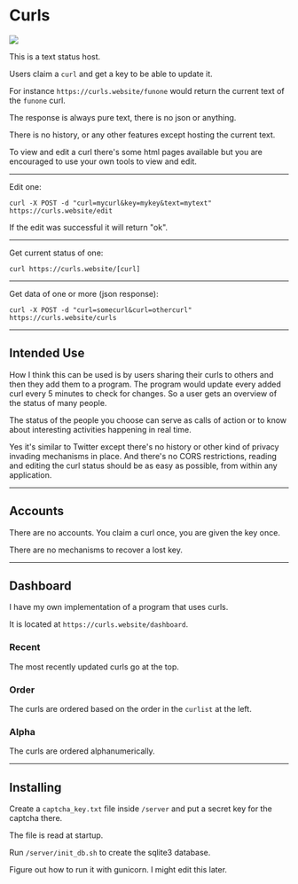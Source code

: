 # Curls

![](https://i.imgur.com/iZ2CSrc.gif)

This is a text status host.

Users claim a `curl` and get a key to be able to update it.

For instance `https://curls.website/funone` would return the current text of the `funone` curl.

The response is always pure text, there is no json or anything.

There is no history, or any other features except hosting the current text.

To view and edit a curl there's some html pages available but you are encouraged to use your own tools to view and edit.

---

Edit one:

```
curl -X POST -d "curl=mycurl&key=mykey&text=mytext" https://curls.website/edit
```

If the edit was successful it will return "ok".

---

Get current status of one:

```
curl https://curls.website/[curl]
```

---

Get data of one or more (json response):

```
curl -X POST -d "curl=somecurl&curl=othercurl" https://curls.website/curls
```

---

## Intended Use

How I think this can be used is by users sharing their curls to others and then they add them to a program. The program would update every added curl every 5 minutes to check for changes. So a user gets an overview of the status of many people.

The status of the people you choose can serve as calls of action or to know about interesting activities happening in real time.

Yes it's similar to Twitter except there's no history or other kind of privacy invading mechanisms in place. And there's no CORS restrictions, reading and editing the curl status should be as easy as possible, from within any application.

---

## Accounts

There are no accounts. You claim a curl once, you are given the key once.

There are no mechanisms to recover a lost key.

---

## Dashboard

I have my own implementation of a program that uses curls.

It is located at `https://curls.website/dashboard`.

### Recent

The most recently updated curls go at the top.

### Order

The curls are ordered based on the order in the `curlist` at the left.

### Alpha

The curls are ordered alphanumerically.

---

## Installing

Create a `captcha_key.txt` file inside `/server` and put a secret key for the captcha there.

The file is read at startup.

Run `/server/init_db.sh` to create the sqlite3 database.

Figure out how to run it with gunicorn. I might edit this later.